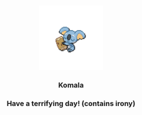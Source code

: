 <p align="center">
    <img src="https://raw.githubusercontent.com/PokeAPI/sprites/master/sprites/pokemon/775.png" width="150" height="150">
</p>
<h3 align="center"> <b>Komala</b></h3>
<h3 align="center">Have a terrifying day! (contains irony)</h3>
